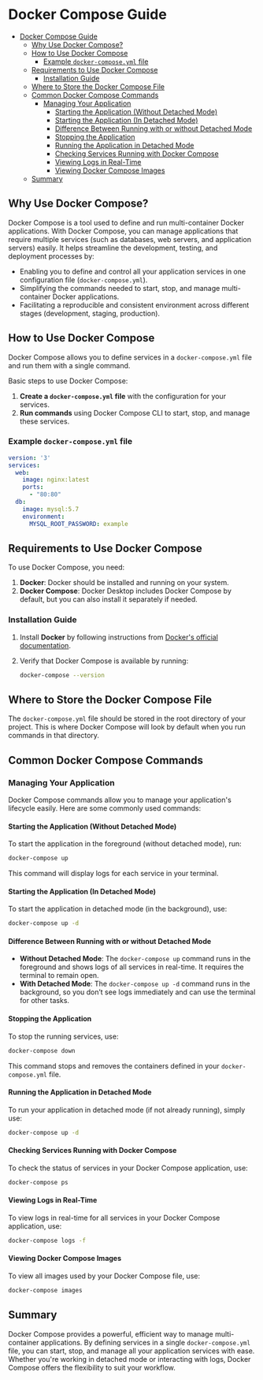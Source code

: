 # Docker Compose Guide

- [Docker Compose Guide](#docker-compose-guide)
  - [Why Use Docker Compose?](#why-use-docker-compose)
  - [How to Use Docker Compose](#how-to-use-docker-compose)
    - [Example `docker-compose.yml` file](#example-docker-composeyml-file)
  - [Requirements to Use Docker Compose](#requirements-to-use-docker-compose)
    - [Installation Guide](#installation-guide)
  - [Where to Store the Docker Compose File](#where-to-store-the-docker-compose-file)
  - [Common Docker Compose Commands](#common-docker-compose-commands)
    - [Managing Your Application](#managing-your-application)
      - [Starting the Application (Without Detached Mode)](#starting-the-application-without-detached-mode)
      - [Starting the Application (In Detached Mode)](#starting-the-application-in-detached-mode)
      - [Difference Between Running with or without Detached Mode](#difference-between-running-with-or-without-detached-mode)
      - [Stopping the Application](#stopping-the-application)
      - [Running the Application in Detached Mode](#running-the-application-in-detached-mode)
      - [Checking Services Running with Docker Compose](#checking-services-running-with-docker-compose)
      - [Viewing Logs in Real-Time](#viewing-logs-in-real-time)
      - [Viewing Docker Compose Images](#viewing-docker-compose-images)
  - [Summary](#summary)

## Why Use Docker Compose?

Docker Compose is a tool used to define and run multi-container Docker applications. With Docker Compose, you can manage applications that require multiple services (such as databases, web servers, and application servers) easily. It helps streamline the development, testing, and deployment processes by:

- Enabling you to define and control all your application services in one configuration file (`docker-compose.yml`).
- Simplifying the commands needed to start, stop, and manage multi-container Docker applications.
- Facilitating a reproducible and consistent environment across different stages (development, staging, production).

## How to Use Docker Compose

Docker Compose allows you to define services in a `docker-compose.yml` file and run them with a single command.

Basic steps to use Docker Compose:

1. **Create a `docker-compose.yml` file** with the configuration for your services.
2. **Run commands** using Docker Compose CLI to start, stop, and manage these services.

### Example `docker-compose.yml` file

```yaml
version: '3'
services:
  web:
    image: nginx:latest
    ports:
      - "80:80"
  db:
    image: mysql:5.7
    environment:
      MYSQL_ROOT_PASSWORD: example
```

## Requirements to Use Docker Compose

To use Docker Compose, you need:

1. **Docker**: Docker should be installed and running on your system.
2. **Docker Compose**: Docker Desktop includes Docker Compose by default, but you can also install it separately if needed.

### Installation Guide

1. Install **Docker** by following instructions from [Docker's official documentation](https://docs.docker.com/get-docker/).
2. Verify that Docker Compose is available by running:

   ```bash
   docker-compose --version
   ```

## Where to Store the Docker Compose File

The `docker-compose.yml` file should be stored in the root directory of your project. This is where Docker Compose will look by default when you run commands in that directory.

## Common Docker Compose Commands

### Managing Your Application

Docker Compose commands allow you to manage your application's lifecycle easily. Here are some commonly used commands:

#### Starting the Application (Without Detached Mode)

To start the application in the foreground (without detached mode), run:

```bash
docker-compose up
```

This command will display logs for each service in your terminal.

#### Starting the Application (In Detached Mode)

To start the application in detached mode (in the background), use:

```bash
docker-compose up -d
```

#### Difference Between Running with or without Detached Mode

- **Without Detached Mode**: The `docker-compose up` command runs in the foreground and shows logs of all services in real-time. It requires the terminal to remain open.
- **With Detached Mode**: The `docker-compose up -d` command runs in the background, so you don’t see logs immediately and can use the terminal for other tasks.

#### Stopping the Application

To stop the running services, use:

```bash
docker-compose down
```

This command stops and removes the containers defined in your `docker-compose.yml` file.

#### Running the Application in Detached Mode

To run your application in detached mode (if not already running), simply use:

```bash
docker-compose up -d
```

#### Checking Services Running with Docker Compose

To check the status of services in your Docker Compose application, use:

```bash
docker-compose ps
```

#### Viewing Logs in Real-Time

To view logs in real-time for all services in your Docker Compose application, use:

```bash
docker-compose logs -f
```

#### Viewing Docker Compose Images

To view all images used by your Docker Compose file, use:

```bash
docker-compose images
```

## Summary

Docker Compose provides a powerful, efficient way to manage multi-container applications. By defining services in a single `docker-compose.yml` file, you can start, stop, and manage all your application services with ease. Whether you're working in detached mode or interacting with logs, Docker Compose offers the flexibility to suit your workflow.

